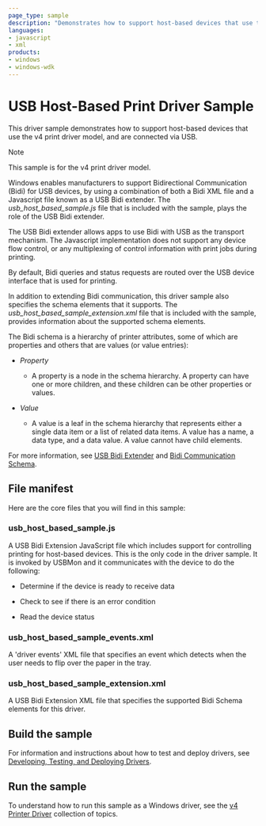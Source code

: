 ```yaml
---
page_type: sample
description: "Demonstrates how to support host-based devices that use the v4 print driver model and are connected via USB."
languages:
- javascript
- xml
products:
- windows
- windows-wdk
---
```


# USB Host-Based Print Driver Sample

This driver sample demonstrates how to support host-based devices that use the v4 print driver model, and are connected via USB.

> [!NOTE]
> This sample is for the v4 print driver model.

Windows enables manufacturers to support Bidirectional Communication (Bidi) for USB devices, by using a combination of both a Bidi XML file and a Javascript file known as a USB Bidi extender. The *usb\_host\_based\_sample.js* file that is included with the sample, plays the role of the USB Bidi extender.

The USB Bidi extender allows apps to use Bidi with USB as the transport mechanism. The Javascript implementation does not support any device flow control, or any multiplexing of control information with print jobs during printing.

By default, Bidi queries and status requests are routed over the USB device interface that is used for printing.

In addition to extending Bidi communication, this driver sample also specifies the schema elements that it supports. The *usb\_host\_based\_sample\_extension.xml* file that is included with the sample, provides information about the supported schema elements.

The Bidi schema is a hierarchy of printer attributes, some of which are properties and others that are values (or value entries):

- *Property*
  
  - A property is a node in the schema hierarchy. A property can have one or more children, and these children can be other properties or values.

- *Value*

  - A value is a leaf in the schema hierarchy that represents either a single data item or a list of related data items. A value has a name, a data type, and a data value. A value cannot have child elements.

For more information, see [USB Bidi Extender](https://docs.microsoft.com/windows-hardware/drivers/print/usb-bidi-extender) and [Bidi Communication Schema](https://docs.microsoft.com/windows-hardware/drivers/print/bidirectional-communication-schema).

## File manifest

Here are the core files that you will find in this sample:

### usb\_host\_based\_sample.js

A USB Bidi Extension JavaScript file which includes support for controlling printing for host-based devices. This is the only code in the driver sample. It is invoked by USBMon and it communicates with the device to do the following:

- Determine if the device is ready to receive data
  
- Check to see if there is an error condition
  
- Read the device status

### usb\_host\_based\_sample\_events.xml

A 'driver events' XML file that specifies an event which detects when the user needs to flip over the paper in the tray.

### usb\_host\_based\_sample\_extension.xml

A USB Bidi Extension XML file that specifies the supported Bidi Schema elements for this driver.

## Build the sample

For information and instructions about how to test and deploy drivers, see [Developing, Testing, and Deploying Drivers](https://docs.microsoft.com/windows-hardware/drivers/develop/).

## Run the sample

To understand how to run this sample as a Windows driver, see the [v4 Printer Driver](https://docs.microsoft.com/windows-hardware/drivers/print/v4-printer-driver) collection of topics.

